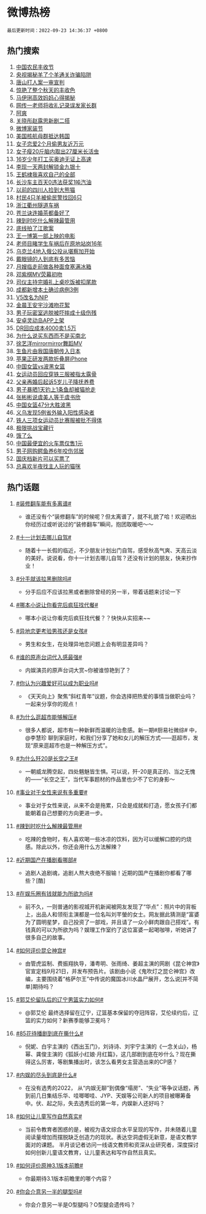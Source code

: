 # 微博热榜

`最后更新时间：2022-09-23 14:36:37 +0800`

## 热门搜索

1. [中国农民丰收节](https://m.weibo.cn/search?containerid=100103type%3D1%26t%3D10%26q%3D%23%E4%B8%AD%E5%9B%BD%E5%86%9C%E6%B0%91%E4%B8%B0%E6%94%B6%E8%8A%82%23&stream_entry_id=51&isnewpage=1&extparam=seat%3D1%26cate%3D10103%26dgr%3D0%26filter_type%3Drealtimehot%26c_type%3D51%26pos%3D0%26display_time%3D1663914996%26pre_seqid%3D166391499607392245167&luicode=10000011&lfid=106003type%253D25%2526t%253D3%2526disable_hot%253D1%2526filter_type%253Drealtimehot)
1. [央视揭秘羊了个羊通关诈骗陷阱](https://m.weibo.cn/search?containerid=100103type%3D1%26t%3D10%26q%3D%23%E5%A4%AE%E8%A7%86%E6%8F%AD%E7%A7%98%E7%BE%8A%E4%BA%86%E4%B8%AA%E7%BE%8A%E9%80%9A%E5%85%B3%E8%AF%88%E9%AA%97%E9%99%B7%E9%98%B1%23&stream_entry_id=31&isnewpage=1&extparam=seat%3D1%26band_rank%3D1%26q%3D%2523%25E5%25A4%25AE%25E8%25A7%2586%25E6%258F%25AD%25E7%25A7%2598%25E7%25BE%258A%25E4%25BA%2586%25E4%25B8%25AA%25E7%25BE%258A%25E9%2580%259A%25E5%2585%25B3%25E8%25AF%2588%25E9%25AA%2597%25E9%2599%25B7%25E9%2598%25B1%2523%26dgr%3D0%26c_type%3D31%26pos%3D0%26lcate%3D5001%26realpos%3D1%26filter_type%3Drealtimehot%26flag%3D1%26cate%3D0%26display_time%3D1663914996%26pre_seqid%3D166391499607392245167&luicode=10000011&lfid=106003type%253D25%2526t%253D3%2526disable_hot%253D1%2526filter_type%253Drealtimehot)
1. [唐山打人案一审宣判](https://m.weibo.cn/search?containerid=100103type%3D1%26t%3D10%26q%3D%23%E5%94%90%E5%B1%B1%E6%89%93%E4%BA%BA%E6%A1%88%E4%B8%80%E5%AE%A1%E5%AE%A3%E5%88%A4%23&stream_entry_id=31&isnewpage=1&extparam=seat%3D1%26band_rank%3D2%26q%3D%2523%25E5%2594%2590%25E5%25B1%25B1%25E6%2589%2593%25E4%25BA%25BA%25E6%25A1%2588%25E4%25B8%2580%25E5%25AE%25A1%25E5%25AE%25A3%25E5%2588%25A4%2523%26dgr%3D0%26c_type%3D31%26pos%3D1%26lcate%3D5001%26realpos%3D2%26filter_type%3Drealtimehot%26flag%3D16%26cate%3D0%26display_time%3D1663914996%26pre_seqid%3D166391499607392245167&luicode=10000011&lfid=106003type%253D25%2526t%253D3%2526disable_hot%253D1%2526filter_type%253Drealtimehot)
1. [惊艳了整个秋天的丰收色](https://m.weibo.cn/search?containerid=100103type%3D1%26t%3D10%26q%3D%23%E6%83%8A%E8%89%B3%E4%BA%86%E6%95%B4%E4%B8%AA%E7%A7%8B%E5%A4%A9%E7%9A%84%E4%B8%B0%E6%94%B6%E8%89%B2%23&stream_entry_id=31&isnewpage=1&extparam=seat%3D1%26band_rank%3D3%26q%3D%2523%25E6%2583%258A%25E8%2589%25B3%25E4%25BA%2586%25E6%2595%25B4%25E4%25B8%25AA%25E7%25A7%258B%25E5%25A4%25A9%25E7%259A%2584%25E4%25B8%25B0%25E6%2594%25B6%25E8%2589%25B2%2523%26dgr%3D0%26c_type%3D31%26pos%3D2%26lcate%3D5001%26realpos%3D3%26filter_type%3Drealtimehot%26flag%3D0%26cate%3D0%26display_time%3D1663914996%26pre_seqid%3D166391499607392245167&luicode=10000011&lfid=106003type%253D25%2526t%253D3%2526disable_hot%253D1%2526filter_type%253Drealtimehot)
1. [马伊琍高效妈妈心得揭秘](https://m.weibo.cn/search?containerid=100103type%3D1%26t%3D10%26q%3D%23%E9%A9%AC%E4%BC%8A%E7%90%8D%E9%AB%98%E6%95%88%E5%A6%88%E5%A6%88%E5%BF%83%E5%BE%97%E6%8F%AD%E7%A7%98%23&stream_entry_id=31&isnewpage=1&extparam=seat%3D1%26band_rank%3D4%26q%3D%2523%25E9%25A9%25AC%25E4%25BC%258A%25E7%2590%258D%25E9%25AB%2598%25E6%2595%2588%25E5%25A6%2588%25E5%25A6%2588%25E5%25BF%2583%25E5%25BE%2597%25E6%258F%25AD%25E7%25A7%2598%2523%26dgr%3D0%26c_type%3D31%26topic_ad%3D1%26pos%3D3%26lcate%3D5001%26filter_type%3Drealtimehot%26cate%3D0%26adid%3D166296%26display_time%3D1663914996%26pre_seqid%3D166391499607392245167&luicode=10000011&lfid=106003type%253D25%2526t%253D3%2526disable_hot%253D1%2526filter_type%253Drealtimehot)
1. [网传一老师将收礼记录误发家长群](https://m.weibo.cn/search?containerid=100103type%3D1%26t%3D10%26q%3D%23%E7%BD%91%E4%BC%A0%E4%B8%80%E8%80%81%E5%B8%88%E5%B0%86%E6%94%B6%E7%A4%BC%E8%AE%B0%E5%BD%95%E8%AF%AF%E5%8F%91%E5%AE%B6%E9%95%BF%E7%BE%A4%23&stream_entry_id=31&isnewpage=1&extparam=seat%3D1%26band_rank%3D4%26q%3D%2523%25E7%25BD%2591%25E4%25BC%25A0%25E4%25B8%2580%25E8%2580%2581%25E5%25B8%2588%25E5%25B0%2586%25E6%2594%25B6%25E7%25A4%25BC%25E8%25AE%25B0%25E5%25BD%2595%25E8%25AF%25AF%25E5%258F%2591%25E5%25AE%25B6%25E9%2595%25BF%25E7%25BE%25A4%2523%26dgr%3D0%26c_type%3D31%26pos%3D4%26lcate%3D5001%26realpos%3D4%26filter_type%3Drealtimehot%26flag%3D1%26cate%3D0%26display_time%3D1663914996%26pre_seqid%3D166391499607392245167&luicode=10000011&lfid=106003type%253D25%2526t%253D3%2526disable_hot%253D1%2526filter_type%253Drealtimehot)
1. [阿爽](https://m.weibo.cn/search?containerid=100103type%3D1%26t%3D10%26q%3D%E9%98%BF%E7%88%BD&stream_entry_id=31&isnewpage=1&extparam=seat%3D1%26band_rank%3D5%26q%3D%25E9%2598%25BF%25E7%2588%25BD%26dgr%3D0%26c_type%3D31%26pos%3D5%26lcate%3D5001%26realpos%3D5%26filter_type%3Drealtimehot%26flag%3D0%26cate%3D0%26display_time%3D1663914996%26pre_seqid%3D166391499607392245167&luicode=10000011&lfid=106003type%253D25%2526t%253D3%2526disable_hot%253D1%2526filter_type%253Drealtimehot)
1. [关晓彤赵露思新剧二搭](https://m.weibo.cn/search?containerid=100103type%3D1%26t%3D10%26q%3D%23%E5%85%B3%E6%99%93%E5%BD%A4%E8%B5%B5%E9%9C%B2%E6%80%9D%E6%96%B0%E5%89%A7%E4%BA%8C%E6%90%AD%23&stream_entry_id=31&isnewpage=1&extparam=seat%3D1%26band_rank%3D6%26q%3D%2523%25E5%2585%25B3%25E6%2599%2593%25E5%25BD%25A4%25E8%25B5%25B5%25E9%259C%25B2%25E6%2580%259D%25E6%2596%25B0%25E5%2589%25A7%25E4%25BA%258C%25E6%2590%25AD%2523%26dgr%3D0%26c_type%3D31%26pos%3D6%26lcate%3D5001%26realpos%3D6%26filter_type%3Drealtimehot%26flag%3D1%26cate%3D0%26display_time%3D1663914996%26pre_seqid%3D166391499607392245167&luicode=10000011&lfid=106003type%253D25%2526t%253D3%2526disable_hot%253D1%2526filter_type%253Drealtimehot)
1. [微博家装节](https://m.weibo.cn/search?containerid=100103type%3D1%26t%3D10%26q%3D%23%E5%BE%AE%E5%8D%9A%E5%AE%B6%E8%A3%85%E8%8A%82%23&stream_entry_id=31&isnewpage=1&extparam=seat%3D1%26band_rank%3D7%26q%3D%2523%25E5%25BE%25AE%25E5%258D%259A%25E5%25AE%25B6%25E8%25A3%2585%25E8%258A%2582%2523%26dgr%3D0%26c_type%3D31%26pos%3D7%26lcate%3D5001%26filter_type%3Drealtimehot%26cate%3D0%26adid%3D165932%26display_time%3D1663914996%26pre_seqid%3D166391499607392245167&luicode=10000011&lfid=106003type%253D25%2526t%253D3%2526disable_hot%253D1%2526filter_type%253Drealtimehot)
1. [美国核航母群抵达韩国](https://m.weibo.cn/search?containerid=100103type%3D1%26t%3D10%26q%3D%23%E7%BE%8E%E5%9B%BD%E6%A0%B8%E8%88%AA%E6%AF%8D%E7%BE%A4%E6%8A%B5%E8%BE%BE%E9%9F%A9%E5%9B%BD%23&stream_entry_id=31&isnewpage=1&extparam=seat%3D1%26band_rank%3D7%26q%3D%2523%25E7%25BE%258E%25E5%259B%25BD%25E6%25A0%25B8%25E8%2588%25AA%25E6%25AF%258D%25E7%25BE%25A4%25E6%258A%25B5%25E8%25BE%25BE%25E9%259F%25A9%25E5%259B%25BD%2523%26dgr%3D0%26c_type%3D31%26pos%3D8%26lcate%3D5001%26realpos%3D7%26filter_type%3Drealtimehot%26flag%3D0%26cate%3D0%26display_time%3D1663914996%26pre_seqid%3D166391499607392245167&luicode=10000011&lfid=106003type%253D25%2526t%253D3%2526disable_hot%253D1%2526filter_type%253Drealtimehot)
1. [女子恋爱2个月偷男友近万元](https://m.weibo.cn/search?containerid=100103type%3D1%26t%3D10%26q%3D%23%E5%A5%B3%E5%AD%90%E6%81%8B%E7%88%B12%E4%B8%AA%E6%9C%88%E5%81%B7%E7%94%B7%E5%8F%8B%E8%BF%91%E4%B8%87%E5%85%83%23&stream_entry_id=31&isnewpage=1&extparam=seat%3D1%26band_rank%3D8%26q%3D%2523%25E5%25A5%25B3%25E5%25AD%2590%25E6%2581%258B%25E7%2588%25B12%25E4%25B8%25AA%25E6%259C%2588%25E5%2581%25B7%25E7%2594%25B7%25E5%258F%258B%25E8%25BF%2591%25E4%25B8%2587%25E5%2585%2583%2523%26dgr%3D0%26c_type%3D31%26pos%3D9%26lcate%3D5001%26realpos%3D8%26filter_type%3Drealtimehot%26flag%3D0%26cate%3D0%26display_time%3D1663914996%26pre_seqid%3D166391499607392245167&luicode=10000011&lfid=106003type%253D25%2526t%253D3%2526disable_hot%253D1%2526filter_type%253Drealtimehot)
1. [女子瘦20斤脑内取出27厘米长活虫](https://m.weibo.cn/search?containerid=100103type%3D1%26t%3D10%26q%3D%23%E5%A5%B3%E5%AD%90%E7%98%A620%E6%96%A4%E8%84%91%E5%86%85%E5%8F%96%E5%87%BA27%E5%8E%98%E7%B1%B3%E9%95%BF%E6%B4%BB%E8%99%AB%23&stream_entry_id=31&isnewpage=1&extparam=seat%3D1%26band_rank%3D9%26q%3D%2523%25E5%25A5%25B3%25E5%25AD%2590%25E7%2598%25A620%25E6%2596%25A4%25E8%2584%2591%25E5%2586%2585%25E5%258F%2596%25E5%2587%25BA27%25E5%258E%2598%25E7%25B1%25B3%25E9%2595%25BF%25E6%25B4%25BB%25E8%2599%25AB%2523%26dgr%3D0%26c_type%3D31%26pos%3D10%26lcate%3D5001%26realpos%3D9%26filter_type%3Drealtimehot%26flag%3D2%26cate%3D0%26display_time%3D1663914996%26pre_seqid%3D166391499607392245167&luicode=10000011&lfid=106003type%253D25%2526t%253D3%2526disable_hot%253D1%2526filter_type%253Drealtimehot)
1. [16岁少年打工买奥迪无证上高速](https://m.weibo.cn/search?containerid=100103type%3D1%26t%3D10%26q%3D%2316%E5%B2%81%E5%B0%91%E5%B9%B4%E6%89%93%E5%B7%A5%E4%B9%B0%E5%A5%A5%E8%BF%AA%E6%97%A0%E8%AF%81%E4%B8%8A%E9%AB%98%E9%80%9F%23&stream_entry_id=31&isnewpage=1&extparam=seat%3D1%26band_rank%3D10%26q%3D%252316%25E5%25B2%2581%25E5%25B0%2591%25E5%25B9%25B4%25E6%2589%2593%25E5%25B7%25A5%25E4%25B9%25B0%25E5%25A5%25A5%25E8%25BF%25AA%25E6%2597%25A0%25E8%25AF%2581%25E4%25B8%258A%25E9%25AB%2598%25E9%2580%259F%2523%26dgr%3D0%26c_type%3D31%26pos%3D11%26lcate%3D5001%26realpos%3D10%26filter_type%3Drealtimehot%26flag%3D0%26cate%3D0%26display_time%3D1663914996%26pre_seqid%3D166391499607392245167&luicode=10000011&lfid=106003type%253D25%2526t%253D3%2526disable_hot%253D1%2526filter_type%253Drealtimehot)
1. [李现一天两封解锁金九银十](https://m.weibo.cn/search?containerid=100103type%3D1%26t%3D10%26q%3D%23%E6%9D%8E%E7%8E%B0%E4%B8%80%E5%A4%A9%E4%B8%A4%E5%B0%81%E8%A7%A3%E9%94%81%E9%87%91%E4%B9%9D%E9%93%B6%E5%8D%81%23&stream_entry_id=31&isnewpage=1&extparam=seat%3D1%26band_rank%3D11%26q%3D%2523%25E6%259D%258E%25E7%258E%25B0%25E4%25B8%2580%25E5%25A4%25A9%25E4%25B8%25A4%25E5%25B0%2581%25E8%25A7%25A3%25E9%2594%2581%25E9%2587%2591%25E4%25B9%259D%25E9%2593%25B6%25E5%258D%2581%2523%26dgr%3D0%26c_type%3D31%26pos%3D12%26lcate%3D5001%26realpos%3D11%26filter_type%3Drealtimehot%26flag%3D1%26cate%3D0%26display_time%3D1663914996%26pre_seqid%3D166391499607392245167&luicode=10000011&lfid=106003type%253D25%2526t%253D3%2526disable_hot%253D1%2526filter_type%253Drealtimehot)
1. [王鹤棣我喜欢自己的全部](https://m.weibo.cn/search?containerid=100103type%3D1%26t%3D10%26q%3D%23%E7%8E%8B%E9%B9%A4%E6%A3%A3%E6%88%91%E5%96%9C%E6%AC%A2%E8%87%AA%E5%B7%B1%E7%9A%84%E5%85%A8%E9%83%A8%23&stream_entry_id=31&isnewpage=1&extparam=seat%3D1%26band_rank%3D12%26q%3D%2523%25E7%258E%258B%25E9%25B9%25A4%25E6%25A3%25A3%25E6%2588%2591%25E5%2596%259C%25E6%25AC%25A2%25E8%2587%25AA%25E5%25B7%25B1%25E7%259A%2584%25E5%2585%25A8%25E9%2583%25A8%2523%26dgr%3D0%26c_type%3D31%26pos%3D13%26lcate%3D5001%26realpos%3D12%26filter_type%3Drealtimehot%26flag%3D0%26cate%3D0%26display_time%3D1663914996%26pre_seqid%3D166391499607392245167&luicode=10000011&lfid=106003type%253D25%2526t%253D3%2526disable_hot%253D1%2526filter_type%253Drealtimehot)
1. [长沙车主百天0违法获奖1吨汽油](https://m.weibo.cn/search?containerid=100103type%3D1%26t%3D10%26q%3D%23%E9%95%BF%E6%B2%99%E8%BD%A6%E4%B8%BB%E7%99%BE%E5%A4%A90%E8%BF%9D%E6%B3%95%E8%8E%B7%E5%A5%961%E5%90%A8%E6%B1%BD%E6%B2%B9%23&stream_entry_id=31&isnewpage=1&extparam=seat%3D1%26band_rank%3D13%26q%3D%2523%25E9%2595%25BF%25E6%25B2%2599%25E8%25BD%25A6%25E4%25B8%25BB%25E7%2599%25BE%25E5%25A4%25A90%25E8%25BF%259D%25E6%25B3%2595%25E8%258E%25B7%25E5%25A5%25961%25E5%2590%25A8%25E6%25B1%25BD%25E6%25B2%25B9%2523%26dgr%3D0%26c_type%3D31%26pos%3D14%26lcate%3D5001%26realpos%3D13%26filter_type%3Drealtimehot%26flag%3D0%26cate%3D0%26display_time%3D1663914996%26pre_seqid%3D166391499607392245167&luicode=10000011&lfid=106003type%253D25%2526t%253D3%2526disable_hot%253D1%2526filter_type%253Drealtimehot)
1. [以前的四川人捡到大熊猫](https://m.weibo.cn/search?containerid=100103type%3D1%26t%3D10%26q%3D%23%E4%BB%A5%E5%89%8D%E7%9A%84%E5%9B%9B%E5%B7%9D%E4%BA%BA%E6%8D%A1%E5%88%B0%E5%A4%A7%E7%86%8A%E7%8C%AB%23&stream_entry_id=31&isnewpage=1&extparam=seat%3D1%26band_rank%3D14%26q%3D%2523%25E4%25BB%25A5%25E5%2589%258D%25E7%259A%2584%25E5%259B%259B%25E5%25B7%259D%25E4%25BA%25BA%25E6%258D%25A1%25E5%2588%25B0%25E5%25A4%25A7%25E7%2586%258A%25E7%258C%25AB%2523%26dgr%3D0%26c_type%3D31%26pos%3D15%26lcate%3D5001%26realpos%3D14%26filter_type%3Drealtimehot%26flag%3D0%26cate%3D0%26display_time%3D1663914996%26pre_seqid%3D166391499607392245167&luicode=10000011&lfid=106003type%253D25%2526t%253D3%2526disable_hot%253D1%2526filter_type%253Drealtimehot)
1. [村民4只羊被偷民警找回6只](https://m.weibo.cn/search?containerid=100103type%3D1%26t%3D10%26q%3D%23%E6%9D%91%E6%B0%914%E5%8F%AA%E7%BE%8A%E8%A2%AB%E5%81%B7%E6%B0%91%E8%AD%A6%E6%89%BE%E5%9B%9E6%E5%8F%AA%23&stream_entry_id=31&isnewpage=1&extparam=seat%3D1%26band_rank%3D15%26q%3D%2523%25E6%259D%2591%25E6%25B0%25914%25E5%258F%25AA%25E7%25BE%258A%25E8%25A2%25AB%25E5%2581%25B7%25E6%25B0%2591%25E8%25AD%25A6%25E6%2589%25BE%25E5%259B%259E6%25E5%258F%25AA%2523%26dgr%3D0%26c_type%3D31%26pos%3D16%26lcate%3D5001%26realpos%3D15%26filter_type%3Drealtimehot%26flag%3D1%26cate%3D0%26display_time%3D1663914996%26pre_seqid%3D166391499607392245167&luicode=10000011&lfid=106003type%253D25%2526t%253D3%2526disable_hot%253D1%2526filter_type%253Drealtimehot)
1. [浙江衢州隧道车祸](https://m.weibo.cn/search?containerid=100103type%3D1%26t%3D10%26q%3D%23%E6%B5%99%E6%B1%9F%E8%A1%A2%E5%B7%9E%E9%9A%A7%E9%81%93%E8%BD%A6%E7%A5%B8%23&stream_entry_id=31&isnewpage=1&extparam=seat%3D1%26band_rank%3D16%26q%3D%2523%25E6%25B5%2599%25E6%25B1%259F%25E8%25A1%25A2%25E5%25B7%259E%25E9%259A%25A7%25E9%2581%2593%25E8%25BD%25A6%25E7%25A5%25B8%2523%26dgr%3D0%26c_type%3D31%26pos%3D17%26lcate%3D5001%26realpos%3D16%26filter_type%3Drealtimehot%26flag%3D0%26cate%3D0%26display_time%3D1663914996%26pre_seqid%3D166391499607392245167&luicode=10000011&lfid=106003type%253D25%2526t%253D3%2526disable_hot%253D1%2526filter_type%253Drealtimehot)
1. [苍兰诀连婚茶都备好了](https://m.weibo.cn/search?containerid=100103type%3D1%26t%3D10%26q%3D%23%E8%8B%8D%E5%85%B0%E8%AF%80%E8%BF%9E%E5%A9%9A%E8%8C%B6%E9%83%BD%E5%A4%87%E5%A5%BD%E4%BA%86%23&stream_entry_id=31&isnewpage=1&extparam=seat%3D1%26band_rank%3D17%26q%3D%2523%25E8%258B%258D%25E5%2585%25B0%25E8%25AF%2580%25E8%25BF%259E%25E5%25A9%259A%25E8%258C%25B6%25E9%2583%25BD%25E5%25A4%2587%25E5%25A5%25BD%25E4%25BA%2586%2523%26dgr%3D0%26c_type%3D31%26pos%3D18%26lcate%3D5001%26realpos%3D17%26filter_type%3Drealtimehot%26flag%3D0%26cate%3D0%26display_time%3D1663914996%26pre_seqid%3D166391499607392245167&luicode=10000011&lfid=106003type%253D25%2526t%253D3%2526disable_hot%253D1%2526filter_type%253Drealtimehot)
1. [辣到时吃什么解辣最管用](https://m.weibo.cn/search?containerid=100103type%3D1%26t%3D10%26q%3D%23%E8%BE%A3%E5%88%B0%E6%97%B6%E5%90%83%E4%BB%80%E4%B9%88%E8%A7%A3%E8%BE%A3%E6%9C%80%E7%AE%A1%E7%94%A8%23&stream_entry_id=31&isnewpage=1&extparam=seat%3D1%26band_rank%3D18%26q%3D%2523%25E8%25BE%25A3%25E5%2588%25B0%25E6%2597%25B6%25E5%2590%2583%25E4%25BB%2580%25E4%25B9%2588%25E8%25A7%25A3%25E8%25BE%25A3%25E6%259C%2580%25E7%25AE%25A1%25E7%2594%25A8%2523%26dgr%3D0%26c_type%3D31%26pos%3D19%26lcate%3D5001%26realpos%3D18%26filter_type%3Drealtimehot%26flag%3D1%26cate%3D0%26display_time%3D1663914996%26pre_seqid%3D166391499607392245167&luicode=10000011&lfid=106003type%253D25%2526t%253D3%2526disable_hot%253D1%2526filter_type%253Drealtimehot)
1. [底线拍了江歌案](https://m.weibo.cn/search?containerid=100103type%3D1%26t%3D10%26q%3D%23%E5%BA%95%E7%BA%BF%E6%8B%8D%E4%BA%86%E6%B1%9F%E6%AD%8C%E6%A1%88%23&stream_entry_id=31&isnewpage=1&extparam=seat%3D1%26band_rank%3D19%26q%3D%2523%25E5%25BA%2595%25E7%25BA%25BF%25E6%258B%258D%25E4%25BA%2586%25E6%25B1%259F%25E6%25AD%258C%25E6%25A1%2588%2523%26dgr%3D0%26c_type%3D31%26pos%3D20%26lcate%3D5001%26realpos%3D19%26filter_type%3Drealtimehot%26flag%3D0%26cate%3D0%26display_time%3D1663914996%26pre_seqid%3D166391499607392245167&luicode=10000011&lfid=106003type%253D25%2526t%253D3%2526disable_hot%253D1%2526filter_type%253Drealtimehot)
1. [王一博第一部上映的电影](https://m.weibo.cn/search?containerid=100103type%3D1%26t%3D10%26q%3D%23%E7%8E%8B%E4%B8%80%E5%8D%9A%E7%AC%AC%E4%B8%80%E9%83%A8%E4%B8%8A%E6%98%A0%E7%9A%84%E7%94%B5%E5%BD%B1%23&stream_entry_id=31&isnewpage=1&extparam=seat%3D1%26band_rank%3D20%26q%3D%2523%25E7%258E%258B%25E4%25B8%2580%25E5%258D%259A%25E7%25AC%25AC%25E4%25B8%2580%25E9%2583%25A8%25E4%25B8%258A%25E6%2598%25A0%25E7%259A%2584%25E7%2594%25B5%25E5%25BD%25B1%2523%26dgr%3D0%26c_type%3D31%26pos%3D21%26lcate%3D5001%26realpos%3D20%26filter_type%3Drealtimehot%26flag%3D0%26cate%3D0%26display_time%3D1663914996%26pre_seqid%3D166391499607392245167&luicode=10000011&lfid=106003type%253D25%2526t%253D3%2526disable_hot%253D1%2526filter_type%253Drealtimehot)
1. [老师目睹学生车祸后在原地站岗16年](https://m.weibo.cn/search?containerid=100103type%3D1%26t%3D10%26q%3D%23%E8%80%81%E5%B8%88%E7%9B%AE%E7%9D%B9%E5%AD%A6%E7%94%9F%E8%BD%A6%E7%A5%B8%E5%90%8E%E5%9C%A8%E5%8E%9F%E5%9C%B0%E7%AB%99%E5%B2%9716%E5%B9%B4%23&stream_entry_id=31&isnewpage=1&extparam=seat%3D1%26band_rank%3D21%26q%3D%2523%25E8%2580%2581%25E5%25B8%2588%25E7%259B%25AE%25E7%259D%25B9%25E5%25AD%25A6%25E7%2594%259F%25E8%25BD%25A6%25E7%25A5%25B8%25E5%2590%258E%25E5%259C%25A8%25E5%258E%259F%25E5%259C%25B0%25E7%25AB%2599%25E5%25B2%259716%25E5%25B9%25B4%2523%26dgr%3D0%26c_type%3D31%26pos%3D22%26lcate%3D5001%26realpos%3D21%26filter_type%3Drealtimehot%26flag%3D0%26cate%3D0%26display_time%3D1663914996%26pre_seqid%3D166391499607392245167&luicode=10000011&lfid=106003type%253D25%2526t%253D3%2526disable_hot%253D1%2526filter_type%253Drealtimehot)
1. [乌克兰4地入俄公投从堪察加开始](https://m.weibo.cn/search?containerid=100103type%3D1%26t%3D10%26q%3D%23%E4%B9%8C%E5%85%8B%E5%85%B04%E5%9C%B0%E5%85%A5%E4%BF%84%E5%85%AC%E6%8A%95%E4%BB%8E%E5%A0%AA%E5%AF%9F%E5%8A%A0%E5%BC%80%E5%A7%8B%23&stream_entry_id=31&isnewpage=1&extparam=seat%3D1%26band_rank%3D22%26q%3D%2523%25E4%25B9%258C%25E5%2585%258B%25E5%2585%25B04%25E5%259C%25B0%25E5%2585%25A5%25E4%25BF%2584%25E5%2585%25AC%25E6%258A%2595%25E4%25BB%258E%25E5%25A0%25AA%25E5%25AF%259F%25E5%258A%25A0%25E5%25BC%2580%25E5%25A7%258B%2523%26dgr%3D0%26c_type%3D31%26pos%3D23%26lcate%3D5001%26realpos%3D22%26filter_type%3Drealtimehot%26flag%3D0%26cate%3D0%26display_time%3D1663914996%26pre_seqid%3D166391499607392245167&luicode=10000011&lfid=106003type%253D25%2526t%253D3%2526disable_hot%253D1%2526filter_type%253Drealtimehot)
1. [戴眼镜的人到底有多苦恼](https://m.weibo.cn/search?containerid=100103type%3D1%26t%3D10%26q%3D%23%E6%88%B4%E7%9C%BC%E9%95%9C%E7%9A%84%E4%BA%BA%E5%88%B0%E5%BA%95%E6%9C%89%E5%A4%9A%E8%8B%A6%E6%81%BC%23&stream_entry_id=31&isnewpage=1&extparam=seat%3D1%26band_rank%3D23%26q%3D%2523%25E6%2588%25B4%25E7%259C%25BC%25E9%2595%259C%25E7%259A%2584%25E4%25BA%25BA%25E5%2588%25B0%25E5%25BA%2595%25E6%259C%2589%25E5%25A4%259A%25E8%258B%25A6%25E6%2581%25BC%2523%26dgr%3D0%26c_type%3D31%26pos%3D24%26lcate%3D5001%26realpos%3D23%26filter_type%3Drealtimehot%26flag%3D1%26cate%3D0%26display_time%3D1663914996%26pre_seqid%3D166391499607392245167&luicode=10000011&lfid=106003type%253D25%2526t%253D3%2526disable_hot%253D1%2526filter_type%253Drealtimehot)
1. [月嫂临走前做各种面食塞满冰箱](https://m.weibo.cn/search?containerid=100103type%3D1%26t%3D10%26q%3D%23%E6%9C%88%E5%AB%82%E4%B8%B4%E8%B5%B0%E5%89%8D%E5%81%9A%E5%90%84%E7%A7%8D%E9%9D%A2%E9%A3%9F%E5%A1%9E%E6%BB%A1%E5%86%B0%E7%AE%B1%23&stream_entry_id=31&isnewpage=1&extparam=seat%3D1%26band_rank%3D24%26q%3D%2523%25E6%259C%2588%25E5%25AB%2582%25E4%25B8%25B4%25E8%25B5%25B0%25E5%2589%258D%25E5%2581%259A%25E5%2590%2584%25E7%25A7%258D%25E9%259D%25A2%25E9%25A3%259F%25E5%25A1%259E%25E6%25BB%25A1%25E5%2586%25B0%25E7%25AE%25B1%2523%26dgr%3D0%26c_type%3D31%26pos%3D25%26lcate%3D5001%26realpos%3D24%26filter_type%3Drealtimehot%26flag%3D0%26cate%3D0%26display_time%3D1663914996%26pre_seqid%3D166391499607392245167&luicode=10000011&lfid=106003type%253D25%2526t%253D3%2526disable_hot%253D1%2526filter_type%253Drealtimehot)
1. [邓紫棋MV荧幕初吻](https://m.weibo.cn/search?containerid=100103type%3D1%26t%3D10%26q%3D%23%E9%82%93%E7%B4%AB%E6%A3%8BMV%E8%8D%A7%E5%B9%95%E5%88%9D%E5%90%BB%23&stream_entry_id=31&isnewpage=1&extparam=seat%3D1%26band_rank%3D25%26q%3D%2523%25E9%2582%2593%25E7%25B4%25AB%25E6%25A3%258BMV%25E8%258D%25A7%25E5%25B9%2595%25E5%2588%259D%25E5%2590%25BB%2523%26dgr%3D0%26c_type%3D31%26pos%3D26%26lcate%3D5001%26realpos%3D25%26filter_type%3Drealtimehot%26flag%3D1%26cate%3D0%26display_time%3D1663914996%26pre_seqid%3D166391499607392245167&luicode=10000011&lfid=106003type%253D25%2526t%253D3%2526disable_hot%253D1%2526filter_type%253Drealtimehot)
1. [司仪主持完婚礼上桌吃饭被扣尾款](https://m.weibo.cn/search?containerid=100103type%3D1%26t%3D10%26q%3D%23%E5%8F%B8%E4%BB%AA%E4%B8%BB%E6%8C%81%E5%AE%8C%E5%A9%9A%E7%A4%BC%E4%B8%8A%E6%A1%8C%E5%90%83%E9%A5%AD%E8%A2%AB%E6%89%A3%E5%B0%BE%E6%AC%BE%23&stream_entry_id=31&isnewpage=1&extparam=seat%3D1%26band_rank%3D26%26q%3D%2523%25E5%258F%25B8%25E4%25BB%25AA%25E4%25B8%25BB%25E6%258C%2581%25E5%25AE%258C%25E5%25A9%259A%25E7%25A4%25BC%25E4%25B8%258A%25E6%25A1%258C%25E5%2590%2583%25E9%25A5%25AD%25E8%25A2%25AB%25E6%2589%25A3%25E5%25B0%25BE%25E6%25AC%25BE%2523%26dgr%3D0%26c_type%3D31%26pos%3D27%26lcate%3D5001%26realpos%3D26%26filter_type%3Drealtimehot%26flag%3D0%26cate%3D0%26display_time%3D1663914996%26pre_seqid%3D166391499607392245167&luicode=10000011&lfid=106003type%253D25%2526t%253D3%2526disable_hot%253D1%2526filter_type%253Drealtimehot)
1. [成都新增本土确诊病例3例](https://m.weibo.cn/search?containerid=100103type%3D1%26t%3D10%26q%3D%E6%88%90%E9%83%BD%E6%96%B0%E5%A2%9E%E6%9C%AC%E5%9C%9F%E7%A1%AE%E8%AF%8A%E7%97%85%E4%BE%8B3%E4%BE%8B&stream_entry_id=31&isnewpage=1&extparam=seat%3D1%26band_rank%3D27%26q%3D%25E6%2588%2590%25E9%2583%25BD%25E6%2596%25B0%25E5%25A2%259E%25E6%259C%25AC%25E5%259C%259F%25E7%25A1%25AE%25E8%25AF%258A%25E7%2597%2585%25E4%25BE%258B3%25E4%25BE%258B%26dgr%3D0%26c_type%3D31%26pos%3D28%26lcate%3D5001%26realpos%3D27%26filter_type%3Drealtimehot%26flag%3D0%26cate%3D0%26display_time%3D1663914996%26pre_seqid%3D166391499607392245167&luicode=10000011&lfid=106003type%253D25%2526t%253D3%2526disable_hot%253D1%2526filter_type%253Drealtimehot)
1. [V5改名为NIP](https://m.weibo.cn/search?containerid=100103type%3D1%26t%3D10%26q%3D%23V5%E6%94%B9%E5%90%8D%E4%B8%BANIP%23&stream_entry_id=31&isnewpage=1&extparam=seat%3D1%26band_rank%3D28%26q%3D%2523V5%25E6%2594%25B9%25E5%2590%258D%25E4%25B8%25BANIP%2523%26dgr%3D0%26c_type%3D31%26pos%3D29%26lcate%3D5001%26realpos%3D28%26filter_type%3Drealtimehot%26flag%3D0%26cate%3D0%26display_time%3D1663914996%26pre_seqid%3D166391499607392245167&luicode=10000011&lfid=106003type%253D25%2526t%253D3%2526disable_hot%253D1%2526filter_type%253Drealtimehot)
1. [金晨王安宇沙滩吻花絮](https://m.weibo.cn/search?containerid=100103type%3D1%26t%3D10%26q%3D%23%E9%87%91%E6%99%A8%E7%8E%8B%E5%AE%89%E5%AE%87%E6%B2%99%E6%BB%A9%E5%90%BB%E8%8A%B1%E7%B5%AE%23&stream_entry_id=31&isnewpage=1&extparam=seat%3D1%26band_rank%3D29%26q%3D%2523%25E9%2587%2591%25E6%2599%25A8%25E7%258E%258B%25E5%25AE%2589%25E5%25AE%2587%25E6%25B2%2599%25E6%25BB%25A9%25E5%2590%25BB%25E8%258A%25B1%25E7%25B5%25AE%2523%26dgr%3D0%26c_type%3D31%26pos%3D30%26lcate%3D5001%26realpos%3D29%26filter_type%3Drealtimehot%26flag%3D1%26cate%3D0%26display_time%3D1663914996%26pre_seqid%3D166391499607392245167&luicode=10000011&lfid=106003type%253D25%2526t%253D3%2526disable_hot%253D1%2526filter_type%253Drealtimehot)
1. [男子玩密室逃脱被吓摔成十级伤残](https://m.weibo.cn/search?containerid=100103type%3D1%26t%3D10%26q%3D%23%E7%94%B7%E5%AD%90%E7%8E%A9%E5%AF%86%E5%AE%A4%E9%80%83%E8%84%B1%E8%A2%AB%E5%90%93%E6%91%94%E6%88%90%E5%8D%81%E7%BA%A7%E4%BC%A4%E6%AE%8B%23&stream_entry_id=31&isnewpage=1&extparam=seat%3D1%26band_rank%3D30%26q%3D%2523%25E7%2594%25B7%25E5%25AD%2590%25E7%258E%25A9%25E5%25AF%2586%25E5%25AE%25A4%25E9%2580%2583%25E8%2584%25B1%25E8%25A2%25AB%25E5%2590%2593%25E6%2591%2594%25E6%2588%2590%25E5%258D%2581%25E7%25BA%25A7%25E4%25BC%25A4%25E6%25AE%258B%2523%26dgr%3D0%26c_type%3D31%26pos%3D31%26lcate%3D5001%26realpos%3D30%26filter_type%3Drealtimehot%26flag%3D0%26cate%3D0%26display_time%3D1663914996%26pre_seqid%3D166391499607392245167&luicode=10000011&lfid=106003type%253D25%2526t%253D3%2526disable_hot%253D1%2526filter_type%253Drealtimehot)
1. [安卓灵动岛APP上架](https://m.weibo.cn/search?containerid=100103type%3D1%26t%3D10%26q%3D%23%E5%AE%89%E5%8D%93%E7%81%B5%E5%8A%A8%E5%B2%9BAPP%E4%B8%8A%E6%9E%B6%23&stream_entry_id=31&isnewpage=1&extparam=seat%3D1%26band_rank%3D31%26q%3D%2523%25E5%25AE%2589%25E5%258D%2593%25E7%2581%25B5%25E5%258A%25A8%25E5%25B2%259BAPP%25E4%25B8%258A%25E6%259E%25B6%2523%26dgr%3D0%26c_type%3D31%26pos%3D32%26lcate%3D5001%26realpos%3D31%26filter_type%3Drealtimehot%26flag%3D0%26cate%3D0%26display_time%3D1663914996%26pre_seqid%3D166391499607392245167&luicode=10000011&lfid=106003type%253D25%2526t%253D3%2526disable_hot%253D1%2526filter_type%253Drealtimehot)
1. [DR回应成本4000卖1.5万](https://m.weibo.cn/search?containerid=100103type%3D1%26t%3D10%26q%3D%23DR%E5%9B%9E%E5%BA%94%E6%88%90%E6%9C%AC4000%E5%8D%961.5%E4%B8%87%23&stream_entry_id=31&isnewpage=1&extparam=seat%3D1%26band_rank%3D32%26q%3D%2523DR%25E5%259B%259E%25E5%25BA%2594%25E6%2588%2590%25E6%259C%25AC4000%25E5%258D%25961.5%25E4%25B8%2587%2523%26dgr%3D0%26c_type%3D31%26pos%3D33%26lcate%3D5001%26realpos%3D32%26filter_type%3Drealtimehot%26flag%3D0%26cate%3D0%26display_time%3D1663914996%26pre_seqid%3D166391499607392245167&luicode=10000011&lfid=106003type%253D25%2526t%253D3%2526disable_hot%253D1%2526filter_type%253Drealtimehot)
1. [为什么说买东西而不是买南北](https://m.weibo.cn/search?containerid=100103type%3D1%26t%3D10%26q%3D%23%E4%B8%BA%E4%BB%80%E4%B9%88%E8%AF%B4%E4%B9%B0%E4%B8%9C%E8%A5%BF%E8%80%8C%E4%B8%8D%E6%98%AF%E4%B9%B0%E5%8D%97%E5%8C%97%23&stream_entry_id=31&isnewpage=1&extparam=seat%3D1%26band_rank%3D33%26q%3D%2523%25E4%25B8%25BA%25E4%25BB%2580%25E4%25B9%2588%25E8%25AF%25B4%25E4%25B9%25B0%25E4%25B8%259C%25E8%25A5%25BF%25E8%2580%258C%25E4%25B8%258D%25E6%2598%25AF%25E4%25B9%25B0%25E5%258D%2597%25E5%258C%2597%2523%26dgr%3D0%26c_type%3D31%26pos%3D34%26lcate%3D5001%26realpos%3D33%26filter_type%3Drealtimehot%26flag%3D0%26cate%3D0%26display_time%3D1663914996%26pre_seqid%3D166391499607392245167&luicode=10000011&lfid=106003type%253D25%2526t%253D3%2526disable_hot%253D1%2526filter_type%253Drealtimehot)
1. [徐艺洋mirrormirror舞蹈MV](https://m.weibo.cn/search?containerid=100103type%3D1%26t%3D10%26q%3D%23%E5%BE%90%E8%89%BA%E6%B4%8Bmirrormirror%E8%88%9E%E8%B9%88MV%23&stream_entry_id=31&isnewpage=1&extparam=seat%3D1%26band_rank%3D34%26q%3D%2523%25E5%25BE%2590%25E8%2589%25BA%25E6%25B4%258Bmirrormirror%25E8%2588%259E%25E8%25B9%2588MV%2523%26dgr%3D0%26c_type%3D31%26pos%3D35%26lcate%3D5001%26realpos%3D34%26filter_type%3Drealtimehot%26flag%3D0%26cate%3D0%26display_time%3D1663914996%26pre_seqid%3D166391499607392245167&luicode=10000011&lfid=106003type%253D25%2526t%253D3%2526disable_hot%253D1%2526filter_type%253Drealtimehot)
1. [生鱼片由我国唐朝传入日本](https://m.weibo.cn/search?containerid=100103type%3D1%26t%3D10%26q%3D%23%E7%94%9F%E9%B1%BC%E7%89%87%E7%94%B1%E6%88%91%E5%9B%BD%E5%94%90%E6%9C%9D%E4%BC%A0%E5%85%A5%E6%97%A5%E6%9C%AC%23&stream_entry_id=31&isnewpage=1&extparam=seat%3D1%26band_rank%3D35%26q%3D%2523%25E7%2594%259F%25E9%25B1%25BC%25E7%2589%2587%25E7%2594%25B1%25E6%2588%2591%25E5%259B%25BD%25E5%2594%2590%25E6%259C%259D%25E4%25BC%25A0%25E5%2585%25A5%25E6%2597%25A5%25E6%259C%25AC%2523%26dgr%3D0%26c_type%3D31%26pos%3D36%26lcate%3D5001%26realpos%3D35%26filter_type%3Drealtimehot%26flag%3D1%26cate%3D0%26display_time%3D1663914996%26pre_seqid%3D166391499607392245167&luicode=10000011&lfid=106003type%253D25%2526t%253D3%2526disable_hot%253D1%2526filter_type%253Drealtimehot)
1. [苹果正研发两款折叠屏iPhone](https://m.weibo.cn/search?containerid=100103type%3D1%26t%3D10%26q%3D%23%E8%8B%B9%E6%9E%9C%E6%AD%A3%E7%A0%94%E5%8F%91%E4%B8%A4%E6%AC%BE%E6%8A%98%E5%8F%A0%E5%B1%8FiPhone%23&stream_entry_id=31&isnewpage=1&extparam=seat%3D1%26band_rank%3D36%26q%3D%2523%25E8%258B%25B9%25E6%259E%259C%25E6%25AD%25A3%25E7%25A0%2594%25E5%258F%2591%25E4%25B8%25A4%25E6%25AC%25BE%25E6%258A%2598%25E5%258F%25A0%25E5%25B1%258FiPhone%2523%26dgr%3D0%26c_type%3D31%26pos%3D37%26lcate%3D5001%26realpos%3D36%26filter_type%3Drealtimehot%26flag%3D0%26cate%3D0%26display_time%3D1663914996%26pre_seqid%3D166391499607392245167&luicode=10000011&lfid=106003type%253D25%2526t%253D3%2526disable_hot%253D1%2526filter_type%253Drealtimehot)
1. [中国女篮vs波黑女篮](https://m.weibo.cn/search?containerid=100103type%3D1%26t%3D10%26q%3D%23%E4%B8%AD%E5%9B%BD%E5%A5%B3%E7%AF%AEvs%E6%B3%A2%E9%BB%91%E5%A5%B3%E7%AF%AE%23&stream_entry_id=31&isnewpage=1&extparam=seat%3D1%26band_rank%3D37%26q%3D%2523%25E4%25B8%25AD%25E5%259B%25BD%25E5%25A5%25B3%25E7%25AF%25AEvs%25E6%25B3%25A2%25E9%25BB%2591%25E5%25A5%25B3%25E7%25AF%25AE%2523%26dgr%3D0%26c_type%3D31%26pos%3D38%26lcate%3D5001%26realpos%3D37%26filter_type%3Drealtimehot%26flag%3D1%26cate%3D0%26display_time%3D1663914996%26pre_seqid%3D166391499607392245167&luicode=10000011&lfid=106003type%253D25%2526t%253D3%2526disable_hot%253D1%2526filter_type%253Drealtimehot)
1. [女运动员回应穿铁三服被指太露骨](https://m.weibo.cn/search?containerid=100103type%3D1%26t%3D10%26q%3D%23%E5%A5%B3%E8%BF%90%E5%8A%A8%E5%91%98%E5%9B%9E%E5%BA%94%E7%A9%BF%E9%93%81%E4%B8%89%E6%9C%8D%E8%A2%AB%E6%8C%87%E5%A4%AA%E9%9C%B2%E9%AA%A8%23&stream_entry_id=31&isnewpage=1&extparam=seat%3D1%26band_rank%3D38%26q%3D%2523%25E5%25A5%25B3%25E8%25BF%2590%25E5%258A%25A8%25E5%2591%2598%25E5%259B%259E%25E5%25BA%2594%25E7%25A9%25BF%25E9%2593%2581%25E4%25B8%2589%25E6%259C%258D%25E8%25A2%25AB%25E6%258C%2587%25E5%25A4%25AA%25E9%259C%25B2%25E9%25AA%25A8%2523%26dgr%3D0%26c_type%3D31%26pos%3D39%26lcate%3D5001%26realpos%3D38%26filter_type%3Drealtimehot%26flag%3D0%26cate%3D0%26display_time%3D1663914996%26pre_seqid%3D166391499607392245167&luicode=10000011&lfid=106003type%253D25%2526t%253D3%2526disable_hot%253D1%2526filter_type%253Drealtimehot)
1. [父亲再婚后起诉5岁儿子降抚养费](https://m.weibo.cn/search?containerid=100103type%3D1%26t%3D10%26q%3D%23%E7%88%B6%E4%BA%B2%E5%86%8D%E5%A9%9A%E5%90%8E%E8%B5%B7%E8%AF%895%E5%B2%81%E5%84%BF%E5%AD%90%E9%99%8D%E6%8A%9A%E5%85%BB%E8%B4%B9%23&stream_entry_id=31&isnewpage=1&extparam=seat%3D1%26band_rank%3D39%26q%3D%2523%25E7%2588%25B6%25E4%25BA%25B2%25E5%2586%258D%25E5%25A9%259A%25E5%2590%258E%25E8%25B5%25B7%25E8%25AF%25895%25E5%25B2%2581%25E5%2584%25BF%25E5%25AD%2590%25E9%2599%258D%25E6%258A%259A%25E5%2585%25BB%25E8%25B4%25B9%2523%26dgr%3D0%26c_type%3D31%26pos%3D40%26lcate%3D5001%26realpos%3D39%26filter_type%3Drealtimehot%26flag%3D0%26cate%3D0%26display_time%3D1663914996%26pre_seqid%3D166391499607392245167&luicode=10000011&lfid=106003type%253D25%2526t%253D3%2526disable_hot%253D1%2526filter_type%253Drealtimehot)
1. [男子暴晒1天钓上1条鱼却被猫抢走](https://m.weibo.cn/search?containerid=100103type%3D1%26t%3D10%26q%3D%23%E7%94%B7%E5%AD%90%E6%9A%B4%E6%99%921%E5%A4%A9%E9%92%93%E4%B8%8A1%E6%9D%A1%E9%B1%BC%E5%8D%B4%E8%A2%AB%E7%8C%AB%E6%8A%A2%E8%B5%B0%23&stream_entry_id=31&isnewpage=1&extparam=seat%3D1%26band_rank%3D40%26q%3D%2523%25E7%2594%25B7%25E5%25AD%2590%25E6%259A%25B4%25E6%2599%25921%25E5%25A4%25A9%25E9%2592%2593%25E4%25B8%258A1%25E6%259D%25A1%25E9%25B1%25BC%25E5%258D%25B4%25E8%25A2%25AB%25E7%258C%25AB%25E6%258A%25A2%25E8%25B5%25B0%2523%26dgr%3D0%26c_type%3D31%26pos%3D41%26lcate%3D5001%26realpos%3D40%26filter_type%3Drealtimehot%26flag%3D0%26cate%3D0%26display_time%3D1663914996%26pre_seqid%3D166391499607392245167&luicode=10000011&lfid=106003type%253D25%2526t%253D3%2526disable_hot%253D1%2526filter_type%253Drealtimehot)
1. [张彬彬说虞美人等于虞书欣](https://m.weibo.cn/search?containerid=100103type%3D1%26t%3D10%26q%3D%23%E5%BC%A0%E5%BD%AC%E5%BD%AC%E8%AF%B4%E8%99%9E%E7%BE%8E%E4%BA%BA%E7%AD%89%E4%BA%8E%E8%99%9E%E4%B9%A6%E6%AC%A3%23&stream_entry_id=31&isnewpage=1&extparam=seat%3D1%26band_rank%3D41%26q%3D%2523%25E5%25BC%25A0%25E5%25BD%25AC%25E5%25BD%25AC%25E8%25AF%25B4%25E8%2599%259E%25E7%25BE%258E%25E4%25BA%25BA%25E7%25AD%2589%25E4%25BA%258E%25E8%2599%259E%25E4%25B9%25A6%25E6%25AC%25A3%2523%26dgr%3D0%26c_type%3D31%26pos%3D42%26lcate%3D5001%26realpos%3D41%26filter_type%3Drealtimehot%26flag%3D1%26cate%3D0%26display_time%3D1663914996%26pre_seqid%3D166391499607392245167&luicode=10000011&lfid=106003type%253D25%2526t%253D3%2526disable_hot%253D1%2526filter_type%253Drealtimehot)
1. [中国女篮47分大胜波黑](https://m.weibo.cn/search?containerid=100103type%3D1%26t%3D10%26q%3D%23%E4%B8%AD%E5%9B%BD%E5%A5%B3%E7%AF%AE47%E5%88%86%E5%A4%A7%E8%83%9C%E6%B3%A2%E9%BB%91%23&stream_entry_id=31&isnewpage=1&extparam=seat%3D1%26band_rank%3D42%26q%3D%2523%25E4%25B8%25AD%25E5%259B%25BD%25E5%25A5%25B3%25E7%25AF%25AE47%25E5%2588%2586%25E5%25A4%25A7%25E8%2583%259C%25E6%25B3%25A2%25E9%25BB%2591%2523%26dgr%3D0%26c_type%3D31%26pos%3D43%26lcate%3D5001%26realpos%3D42%26filter_type%3Drealtimehot%26flag%3D1%26cate%3D0%26display_time%3D1663914996%26pre_seqid%3D166391499607392245167&luicode=10000011&lfid=106003type%253D25%2526t%253D3%2526disable_hot%253D1%2526filter_type%253Drealtimehot)
1. [义乌发现5例省外输入阳性感染者](https://m.weibo.cn/search?containerid=100103type%3D1%26t%3D10%26q%3D%23%E4%B9%89%E4%B9%8C%E5%8F%91%E7%8E%B05%E4%BE%8B%E7%9C%81%E5%A4%96%E8%BE%93%E5%85%A5%E9%98%B3%E6%80%A7%E6%84%9F%E6%9F%93%E8%80%85%23&stream_entry_id=31&isnewpage=1&extparam=seat%3D1%26band_rank%3D43%26q%3D%2523%25E4%25B9%2589%25E4%25B9%258C%25E5%258F%2591%25E7%258E%25B05%25E4%25BE%258B%25E7%259C%2581%25E5%25A4%2596%25E8%25BE%2593%25E5%2585%25A5%25E9%2598%25B3%25E6%2580%25A7%25E6%2584%259F%25E6%259F%2593%25E8%2580%2585%2523%26dgr%3D0%26c_type%3D31%26pos%3D44%26lcate%3D5001%26realpos%3D43%26filter_type%3Drealtimehot%26flag%3D0%26cate%3D0%26display_time%3D1663914996%26pre_seqid%3D166391499607392245167&luicode=10000011&lfid=106003type%253D25%2526t%253D3%2526disable_hot%253D1%2526filter_type%253Drealtimehot)
1. [铁人三项女运动员比赛服被批不得体](https://m.weibo.cn/search?containerid=100103type%3D1%26t%3D10%26q%3D%23%E9%93%81%E4%BA%BA%E4%B8%89%E9%A1%B9%E5%A5%B3%E8%BF%90%E5%8A%A8%E5%91%98%E6%AF%94%E8%B5%9B%E6%9C%8D%E8%A2%AB%E6%89%B9%E4%B8%8D%E5%BE%97%E4%BD%93%23&stream_entry_id=31&isnewpage=1&extparam=seat%3D1%26band_rank%3D44%26q%3D%2523%25E9%2593%2581%25E4%25BA%25BA%25E4%25B8%2589%25E9%25A1%25B9%25E5%25A5%25B3%25E8%25BF%2590%25E5%258A%25A8%25E5%2591%2598%25E6%25AF%2594%25E8%25B5%259B%25E6%259C%258D%25E8%25A2%25AB%25E6%2589%25B9%25E4%25B8%258D%25E5%25BE%2597%25E4%25BD%2593%2523%26dgr%3D0%26c_type%3D31%26pos%3D45%26lcate%3D5001%26realpos%3D44%26filter_type%3Drealtimehot%26flag%3D0%26cate%3D0%26display_time%3D1663914996%26pre_seqid%3D166391499607392245167&luicode=10000011&lfid=106003type%253D25%2526t%253D3%2526disable_hot%253D1%2526filter_type%253Drealtimehot)
1. [极限挑战宝藏行](https://m.weibo.cn/search?containerid=100103type%3D1%26t%3D10%26q%3D%E6%9E%81%E9%99%90%E6%8C%91%E6%88%98%E5%AE%9D%E8%97%8F%E8%A1%8C&stream_entry_id=31&isnewpage=1&extparam=seat%3D1%26band_rank%3D45%26q%3D%25E6%259E%2581%25E9%2599%2590%25E6%258C%2591%25E6%2588%2598%25E5%25AE%259D%25E8%2597%258F%25E8%25A1%258C%26dgr%3D0%26c_type%3D31%26pos%3D46%26lcate%3D5001%26realpos%3D45%26filter_type%3Drealtimehot%26flag%3D1%26cate%3D0%26display_time%3D1663914996%26pre_seqid%3D166391499607392245167&luicode=10000011&lfid=106003type%253D25%2526t%253D3%2526disable_hot%253D1%2526filter_type%253Drealtimehot)
1. [饿了么](https://m.weibo.cn/search?containerid=100103type%3D1%26t%3D10%26q%3D%E9%A5%BF%E4%BA%86%E4%B9%88&stream_entry_id=31&isnewpage=1&extparam=seat%3D1%26band_rank%3D46%26q%3D%25E9%25A5%25BF%25E4%25BA%2586%25E4%25B9%2588%26dgr%3D0%26c_type%3D31%26pos%3D47%26lcate%3D5001%26realpos%3D46%26filter_type%3Drealtimehot%26flag%3D0%26cate%3D0%26display_time%3D1663914996%26pre_seqid%3D166391499607392245167&luicode=10000011&lfid=106003type%253D25%2526t%253D3%2526disable_hot%253D1%2526filter_type%253Drealtimehot)
1. [中国最便宜的火车票仅售1元](https://m.weibo.cn/search?containerid=100103type%3D1%26t%3D10%26q%3D%23%E4%B8%AD%E5%9B%BD%E6%9C%80%E4%BE%BF%E5%AE%9C%E7%9A%84%E7%81%AB%E8%BD%A6%E7%A5%A8%E4%BB%85%E5%94%AE1%E5%85%83%23&stream_entry_id=31&isnewpage=1&extparam=seat%3D1%26band_rank%3D47%26q%3D%2523%25E4%25B8%25AD%25E5%259B%25BD%25E6%259C%2580%25E4%25BE%25BF%25E5%25AE%259C%25E7%259A%2584%25E7%2581%25AB%25E8%25BD%25A6%25E7%25A5%25A8%25E4%25BB%2585%25E5%2594%25AE1%25E5%2585%2583%2523%26dgr%3D0%26c_type%3D31%26pos%3D48%26lcate%3D5001%26realpos%3D47%26filter_type%3Drealtimehot%26flag%3D0%26cate%3D0%26display_time%3D1663914996%26pre_seqid%3D166391499607392245167&luicode=10000011&lfid=106003type%253D25%2526t%253D3%2526disable_hot%253D1%2526filter_type%253Drealtimehot)
1. [男子网购鳄鱼养6年咬伤邻居](https://m.weibo.cn/search?containerid=100103type%3D1%26t%3D10%26q%3D%23%E7%94%B7%E5%AD%90%E7%BD%91%E8%B4%AD%E9%B3%84%E9%B1%BC%E5%85%BB6%E5%B9%B4%E5%92%AC%E4%BC%A4%E9%82%BB%E5%B1%85%23&stream_entry_id=31&isnewpage=1&extparam=seat%3D1%26band_rank%3D48%26q%3D%2523%25E7%2594%25B7%25E5%25AD%2590%25E7%25BD%2591%25E8%25B4%25AD%25E9%25B3%2584%25E9%25B1%25BC%25E5%2585%25BB6%25E5%25B9%25B4%25E5%2592%25AC%25E4%25BC%25A4%25E9%2582%25BB%25E5%25B1%2585%2523%26dgr%3D0%26c_type%3D31%26pos%3D49%26lcate%3D5001%26realpos%3D48%26filter_type%3Drealtimehot%26flag%3D0%26cate%3D0%26display_time%3D1663914996%26pre_seqid%3D166391499607392245167&luicode=10000011&lfid=106003type%253D25%2526t%253D3%2526disable_hot%253D1%2526filter_type%253Drealtimehot)
1. [国庆档新片可以买票了](https://m.weibo.cn/search?containerid=100103type%3D1%26t%3D10%26q%3D%23%E5%9B%BD%E5%BA%86%E6%A1%A3%E6%96%B0%E7%89%87%E5%8F%AF%E4%BB%A5%E4%B9%B0%E7%A5%A8%E4%BA%86%23&stream_entry_id=31&isnewpage=1&extparam=seat%3D1%26band_rank%3D49%26q%3D%2523%25E5%259B%25BD%25E5%25BA%2586%25E6%25A1%25A3%25E6%2596%25B0%25E7%2589%2587%25E5%258F%25AF%25E4%25BB%25A5%25E4%25B9%25B0%25E7%25A5%25A8%25E4%25BA%2586%2523%26dgr%3D0%26c_type%3D31%26pos%3D50%26lcate%3D5001%26realpos%3D49%26filter_type%3Drealtimehot%26flag%3D1%26cate%3D0%26display_time%3D1663914996%26pre_seqid%3D166391499607392245167&luicode=10000011&lfid=106003type%253D25%2526t%253D3%2526disable_hot%253D1%2526filter_type%253Drealtimehot)
1. [总喜欢半夜找主人玩的猫咪](https://m.weibo.cn/search?containerid=100103type%3D1%26t%3D10%26q%3D%23%E6%80%BB%E5%96%9C%E6%AC%A2%E5%8D%8A%E5%A4%9C%E6%89%BE%E4%B8%BB%E4%BA%BA%E7%8E%A9%E7%9A%84%E7%8C%AB%E5%92%AA%23&stream_entry_id=31&isnewpage=1&extparam=seat%3D1%26band_rank%3D50%26q%3D%2523%25E6%2580%25BB%25E5%2596%259C%25E6%25AC%25A2%25E5%258D%258A%25E5%25A4%259C%25E6%2589%25BE%25E4%25B8%25BB%25E4%25BA%25BA%25E7%258E%25A9%25E7%259A%2584%25E7%258C%25AB%25E5%2592%25AA%2523%26dgr%3D0%26c_type%3D31%26pos%3D51%26lcate%3D5001%26realpos%3D50%26filter_type%3Drealtimehot%26flag%3D1%26cate%3D0%26display_time%3D1663914996%26pre_seqid%3D166391499607392245167&luicode=10000011&lfid=106003type%253D25%2526t%253D3%2526disable_hot%253D1%2526filter_type%253Drealtimehot)

## 热门话题

1. [#装修翻车能有多离谱#](https://m.weibo.cn/search?containerid=231522type%3D1%26t%3D10%26q%3D%23%E8%A3%85%E4%BF%AE%E7%BF%BB%E8%BD%A6%E8%83%BD%E6%9C%89%E5%A4%9A%E7%A6%BB%E8%B0%B1%23&stream_entry_id=128&isnewpage=1&extparam=seat%3D1%26lcate%3D5004%26dgr%3D0%26c_type%3D128%26unitid%3D1663835143836%26cate%3D5004%26pos%3D1-0-0%26display_time%3D1663914996%26pre_seqid%3D166391499688802890318&luicode=10000011&lfid=231648_-_4)
    - 谁还没有个“装修翻车”的时候呢？但太离谱了，就不礼貌了哈！欢迎晒出你经历过或听说过的“装修翻车”瞬间，抱团取暖吧～～

1. [#十一计划去哪儿自驾#](https://m.weibo.cn/search?containerid=231522type%3D1%26t%3D10%26q%3D%23%E5%8D%81%E4%B8%80%E8%AE%A1%E5%88%92%E5%8E%BB%E5%93%AA%E5%84%BF%E8%87%AA%E9%A9%BE%23&stream_entry_id=128&isnewpage=1&extparam=seat%3D1%26lcate%3D5004%26dgr%3D0%26c_type%3D128%26unitid%3D1663911941371%26cate%3D5004%26pos%3D1-0-1%26display_time%3D1663914996%26pre_seqid%3D166391499688802890318&luicode=10000011&lfid=231648_-_4)
    - 随着十一长假的临近，不少朋友计划出门自驾，感受秋高气爽、天高云淡的美好。说说看，你十一计划去哪儿自驾？还没有计划的朋友，快来抄作业！

1. [#分手就该拉黑删除吗#](https://m.weibo.cn/search?containerid=231522type%3D1%26t%3D10%26q%3D%23%E5%88%86%E6%89%8B%E5%B0%B1%E8%AF%A5%E6%8B%89%E9%BB%91%E5%88%A0%E9%99%A4%E5%90%97%23&stream_entry_id=128&isnewpage=1&extparam=seat%3D1%26lcate%3D5004%26dgr%3D0%26c_type%3D128%26unitid%3D1663805735720%26cate%3D5004%26pos%3D1-0-2%26display_time%3D1663914996%26pre_seqid%3D166391499688802890318&luicode=10000011&lfid=231648_-_4)
    - 分手后应不应该拉黑或者删除曾经的另一半，带着话题来讨论一下

1. [#哪本小说让你看完后疯狂找代餐#](https://m.weibo.cn/search?containerid=231522type%3D1%26t%3D10%26q%3D%23%E5%93%AA%E6%9C%AC%E5%B0%8F%E8%AF%B4%E8%AE%A9%E4%BD%A0%E7%9C%8B%E5%AE%8C%E5%90%8E%E7%96%AF%E7%8B%82%E6%89%BE%E4%BB%A3%E9%A4%90%23&stream_entry_id=128&isnewpage=1&extparam=seat%3D1%26lcate%3D5004%26dgr%3D0%26c_type%3D128%26unitid%3D1663853741125%26cate%3D5004%26pos%3D1-0-3%26display_time%3D1663914996%26pre_seqid%3D166391499688802890318&luicode=10000011&lfid=231648_-_4)
    - 哪本小说让你看完后疯狂找代餐？？快快从实招来~~

1. [#异地恋更考验男孩还是女孩#](https://m.weibo.cn/search?containerid=231522type%3D1%26t%3D10%26q%3D%23%E5%BC%82%E5%9C%B0%E6%81%8B%E6%9B%B4%E8%80%83%E9%AA%8C%E7%94%B7%E5%AD%A9%E8%BF%98%E6%98%AF%E5%A5%B3%E5%AD%A9%23&stream_entry_id=128&isnewpage=1&extparam=seat%3D1%26lcate%3D5004%26dgr%3D0%26c_type%3D128%26unitid%3Dm1663914635%26cate%3D5004%26pos%3D1-0-4%26display_time%3D1663914996%26pre_seqid%3D166391499688802890318&luicode=10000011&lfid=231648_-_4)
    - 男生和女生，在处理异地恋问题上会有明显差异吗？

1. [#谁的原声台词代入感最强#](https://m.weibo.cn/search?containerid=231522type%3D1%26t%3D10%26q%3D%23%E8%B0%81%E7%9A%84%E5%8E%9F%E5%A3%B0%E5%8F%B0%E8%AF%8D%E4%BB%A3%E5%85%A5%E6%84%9F%E6%9C%80%E5%BC%BA%23&stream_entry_id=128&isnewpage=1&extparam=seat%3D1%26lcate%3D5004%26dgr%3D0%26c_type%3D128%26unitid%3D1663784734118%26cate%3D5004%26pos%3D1-0-5%26display_time%3D1663914996%26pre_seqid%3D166391499688802890318&luicode=10000011&lfid=231648_-_4)
    - 内娱演员的原声台词大赏~你被谁惊艳到了？

1. [#你认为兴趣爱好可以成为职业吗#](https://m.weibo.cn/search?containerid=231522type%3D1%26t%3D10%26q%3D%23%E4%BD%A0%E8%AE%A4%E4%B8%BA%E5%85%B4%E8%B6%A3%E7%88%B1%E5%A5%BD%E5%8F%AF%E4%BB%A5%E6%88%90%E4%B8%BA%E8%81%8C%E4%B8%9A%E5%90%97%23&stream_entry_id=128&isnewpage=1&extparam=seat%3D1%26lcate%3D5004%26dgr%3D0%26c_type%3D128%26unitid%3D1663856448115%26cate%3D5004%26pos%3D1-0-6%26display_time%3D1663914996%26pre_seqid%3D166391499688802890318&luicode=10000011&lfid=231648_-_4)
    - 《天天向上》聚焦“斜杠青年”议题，你会选择把热爱的事情当做职业吗？一起来分享你的观点！

1. [#为什么逛超市能够解压#](https://m.weibo.cn/search?containerid=231522type%3D1%26t%3D10%26q%3D%23%E4%B8%BA%E4%BB%80%E4%B9%88%E9%80%9B%E8%B6%85%E5%B8%82%E8%83%BD%E5%A4%9F%E8%A7%A3%E5%8E%8B%23&stream_entry_id=128&isnewpage=1&extparam=seat%3D1%26lcate%3D5004%26dgr%3D0%26c_type%3D128%26unitid%3D1663852540204%26cate%3D5004%26pos%3D1-0-7%26display_time%3D1663914996%26pre_seqid%3D166391499688802890318&luicode=10000011&lfid=231648_-_4)
    - 很多人都说，超市有一种新鲜而温暖的治愈感。新一期#厨易社微综# 中，@李慧珍 聊到家庭时，和我们分享了她和女儿的解压方式——逛超市，发现“原来逛超市也是一种解压方式”。

1. [#为什么歼20是长空之王#](https://m.weibo.cn/search?containerid=231522type%3D1%26t%3D10%26q%3D%23%E4%B8%BA%E4%BB%80%E4%B9%88%E6%AD%BC20%E6%98%AF%E9%95%BF%E7%A9%BA%E4%B9%8B%E7%8E%8B%23&stream_entry_id=128&isnewpage=1&extparam=seat%3D1%26lcate%3D5004%26dgr%3D0%26c_type%3D128%26unitid%3Dm1663914605%26cate%3D5004%26pos%3D1-0-8%26display_time%3D1663914996%26pre_seqid%3D166391499688802890318&luicode=10000011&lfid=231648_-_4)
    - 一朝威龙腾空起，四处魑魅皆生惧。可以说，歼-20是真正的、当之无愧的——“长空之王”，当代军事题材的作品里也少不了它的身影～

1. [#事业对于女性来说有多重要#](https://m.weibo.cn/search?containerid=231522type%3D1%26t%3D10%26q%3D%23%E4%BA%8B%E4%B8%9A%E5%AF%B9%E4%BA%8E%E5%A5%B3%E6%80%A7%E6%9D%A5%E8%AF%B4%E6%9C%89%E5%A4%9A%E9%87%8D%E8%A6%81%23&stream_entry_id=128&isnewpage=1&extparam=seat%3D1%26lcate%3D5004%26dgr%3D0%26c_type%3D128%26unitid%3Dm1663914633%26cate%3D5004%26pos%3D1-0-9%26display_time%3D1663914996%26pre_seqid%3D166391499688802890318&luicode=10000011&lfid=231648_-_4)
    - 事业对于女性来说，从来不会是拖累，只会是成就和打造，愿女孩子们都能朝着自己想要的方向更进一步。

1. [#辣到时吃什么解辣最管用#](https://m.weibo.cn/search?containerid=231522type%3D1%26t%3D10%26q%3D%23%E8%BE%A3%E5%88%B0%E6%97%B6%E5%90%83%E4%BB%80%E4%B9%88%E8%A7%A3%E8%BE%A3%E6%9C%80%E7%AE%A1%E7%94%A8%23&stream_entry_id=128&isnewpage=1&extparam=seat%3D1%26lcate%3D5004%26dgr%3D0%26c_type%3D128%26unitid%3D1663908649013%26cate%3D5004%26pos%3D1-0-10%26display_time%3D1663914996%26pre_seqid%3D166391499688802890318&luicode=10000011&lfid=231648_-_4)
    - 吃辣的食物时，有人喜欢喝一些冰凉的饮料，因为可以缓解口腔的灼烧感。除此以外，你还会用什么方法解辣？

1. [#近期国产在播剧看哪部#](https://m.weibo.cn/search?containerid=231522type%3D1%26t%3D10%26q%3D%23%E8%BF%91%E6%9C%9F%E5%9B%BD%E4%BA%A7%E5%9C%A8%E6%92%AD%E5%89%A7%E7%9C%8B%E5%93%AA%E9%83%A8%23&stream_entry_id=128&isnewpage=1&extparam=seat%3D1%26lcate%3D5004%26dgr%3D0%26c_type%3D128%26unitid%3Dm1663914607%26cate%3D5004%26pos%3D1-0-11%26display_time%3D1663914996%26pre_seqid%3D166391499688802890318&luicode=10000011&lfid=231648_-_4)
    - 追剧人追剧魂，追剧人熬大夜绝不服输！近期的国产在播剧你都看了哪些？[酷]

1. [#在娱乐圈有钱就能为所欲为吗#](https://m.weibo.cn/search?containerid=231522type%3D1%26t%3D10%26q%3D%23%E5%9C%A8%E5%A8%B1%E4%B9%90%E5%9C%88%E6%9C%89%E9%92%B1%E5%B0%B1%E8%83%BD%E4%B8%BA%E6%89%80%E6%AC%B2%E4%B8%BA%E5%90%97%23&stream_entry_id=128&isnewpage=1&extparam=seat%3D1%26lcate%3D5004%26dgr%3D0%26c_type%3D128%26unitid%3Dm1663914614%26cate%3D5004%26pos%3D1-0-12%26display_time%3D1663914996%26pre_seqid%3D166391499688802890318&luicode=10000011&lfid=231648_-_4)
    - 前不久，一则普通的影视城开机新闻被网友发现了“华点”：照片中的背板上，出品人和领衔主演都是一位名叫刘芊螢的女士。网友据此猜测是“富婆为了圆明星梦，自己投资了一部戏，并且请了一众小鲜肉跟自己搭戏”。有钱真的可以为所欲为吗？娱理工作室约了这位富婆一起喝咖啡，听她讲了很多自己的故事。

1. [#如何评价昆仑神宫#](https://m.weibo.cn/search?containerid=231522type%3D1%26t%3D10%26q%3D%23%E5%A6%82%E4%BD%95%E8%AF%84%E4%BB%B7%E6%98%86%E4%BB%91%E7%A5%9E%E5%AE%AB%23&stream_entry_id=128&isnewpage=1&extparam=seat%3D1%26lcate%3D5004%26dgr%3D0%26c_type%3D128%26unitid%3Dm1663914629%26cate%3D5004%26pos%3D1-0-13%26display_time%3D1663914996%26pre_seqid%3D166391499688802890318&luicode=10000011&lfid=231648_-_4)
    - 由管虎监制、费振翔执导，潘粤明、张雨绮、姜超主演的网剧《昆仑神宫》官宣定档9月21日，并发布预告片。该剧由小说《鬼吹灯之昆仑神宫》改编，主要围绕着“格萨尔王”中传说的魔国冰川水晶尸展开，怎么说[并不简单]期待吗？

1. [#郭艾伦留队后的辽宁男篮实力如何#](https://m.weibo.cn/search?containerid=231522type%3D1%26t%3D10%26q%3D%23%E9%83%AD%E8%89%BE%E4%BC%A6%E7%95%99%E9%98%9F%E5%90%8E%E7%9A%84%E8%BE%BD%E5%AE%81%E7%94%B7%E7%AF%AE%E5%AE%9E%E5%8A%9B%E5%A6%82%E4%BD%95%23&stream_entry_id=128&isnewpage=1&extparam=seat%3D1%26lcate%3D5004%26dgr%3D0%26c_type%3D128%26unitid%3Dm1663914617%26cate%3D5004%26pos%3D1-0-14%26display_time%3D1663914996%26pre_seqid%3D166391499688802890318&luicode=10000011&lfid=231648_-_4)
    - @郭艾伦 最终选择留在辽宁，辽篮基本保留的夺冠阵容，艾伦续约后，辽篮的实力如何？新赛季能够卫冕吗？

1. [#85花待播剧到底在撕什么#](https://m.weibo.cn/search?containerid=231522type%3D1%26t%3D10%26q%3D%2385%E8%8A%B1%E5%BE%85%E6%92%AD%E5%89%A7%E5%88%B0%E5%BA%95%E5%9C%A8%E6%92%95%E4%BB%80%E4%B9%88%23&stream_entry_id=128&isnewpage=1&extparam=seat%3D1%26lcate%3D5004%26dgr%3D0%26c_type%3D128%26unitid%3D1663893949098%26cate%3D5004%26pos%3D1-0-15%26display_time%3D1663914996%26pre_seqid%3D166391499688802890318&luicode=10000011&lfid=231648_-_4)
    - 倪妮、白宇主演的《西出玉门》，刘诗诗、刘宇宁主演的《一念关山》，杨幂、龚俊主演的《狐妖小红娘·月红篇》，这几部剧到底在吵什么？现在撕得这么厉害，等剧集播出时，该怎么看男女主营造出来的CP感？

1. [#内娱的尽头到底是什么#](https://m.weibo.cn/search?containerid=231522type%3D1%26t%3D10%26q%3D%23%E5%86%85%E5%A8%B1%E7%9A%84%E5%B0%BD%E5%A4%B4%E5%88%B0%E5%BA%95%E6%98%AF%E4%BB%80%E4%B9%88%23&stream_entry_id=128&isnewpage=1&extparam=seat%3D1%26lcate%3D5004%26dgr%3D0%26c_type%3D128%26unitid%3D1663811446801%26cate%3D5004%26pos%3D1-0-16%26display_time%3D1663914996%26pre_seqid%3D166391499688802890318&luicode=10000011&lfid=231648_-_4)
    - 在没有选秀的2022， 从“内娱无聊”到偶像“塌房”、“失业”等争议话题，再到前几日集结乐华、哇唧唧哇、JYP、天娱等公司新人的项目被曝筹备中。伏、起之际，失去选秀后的第一年，内娱新人还好吗？

1. [#如何让儿童写作自然真实#](https://m.weibo.cn/search?containerid=231522type%3D1%26t%3D10%26q%3D%23%E5%A6%82%E4%BD%95%E8%AE%A9%E5%84%BF%E7%AB%A5%E5%86%99%E4%BD%9C%E8%87%AA%E7%84%B6%E7%9C%9F%E5%AE%9E%23&stream_entry_id=128&isnewpage=1&extparam=seat%3D1%26lcate%3D5004%26dgr%3D0%26c_type%3D128%26unitid%3D1663770350855%26cate%3D5004%26pos%3D1-0-17%26display_time%3D1663914996%26pre_seqid%3D166391499688802890318&luicode=10000011&lfid=231648_-_4)
    - 当前令教育者困惑的是，被视为语文综合水平呈现的写作，并未随着儿童阅读量增加而摆脱缺乏创造力的现状。表达空洞虚假无新意，是语文教学面对的课题。
半月谈记者访问一线语文教师和资深从业研究者，深度探讨如何创新儿童语文教育，让儿童表达和写作自然且真实。

1. [#如何评价原神3.1版本前瞻#](https://m.weibo.cn/search?containerid=231522type%3D1%26t%3D10%26q%3D%23%E5%A6%82%E4%BD%95%E8%AF%84%E4%BB%B7%E5%8E%9F%E7%A5%9E3.1%E7%89%88%E6%9C%AC%E5%89%8D%E7%9E%BB%23&stream_entry_id=128&isnewpage=1&extparam=seat%3D1%26lcate%3D5004%26dgr%3D0%26c_type%3D128%26unitid%3Dm1663914612%26cate%3D5004%26pos%3D1-0-18%26display_time%3D1663914996%26pre_seqid%3D166391499688802890318&luicode=10000011&lfid=231648_-_4)
    - 你最期待3.1版本前瞻里的哪个内容？

1. [#你会介意另一半的腿型吗#](https://m.weibo.cn/search?containerid=231522type%3D1%26t%3D10%26q%3D%23%E4%BD%A0%E4%BC%9A%E4%BB%8B%E6%84%8F%E5%8F%A6%E4%B8%80%E5%8D%8A%E7%9A%84%E8%85%BF%E5%9E%8B%E5%90%97%23&stream_entry_id=128&isnewpage=1&extparam=seat%3D1%26lcate%3D5004%26dgr%3D0%26c_type%3D128%26unitid%3Dm1663914630%26cate%3D5004%26pos%3D1-0-19%26display_time%3D1663914996%26pre_seqid%3D166391499688802890318&luicode=10000011&lfid=231648_-_4)
    - 你会介意另一半是O型腿吗？O型腿会遗传吗？

